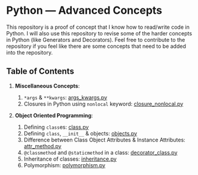 # Python &mdash; Advanced Concepts

This repository is a proof of concept that I know how to read/write code in Python. I will also use this repository to revise some of the harder concepts in Python (like Generators and Decorators). Feel free to contribute to the repository if you feel like there are some concepts that need to be added into the repository.

## Table of Contents

1. **Miscellaneous Concepts**:
   1. `*args` & `**kwargs`: [args_kwargs.py](./misc/args_kwargs.py)
   2. Closures in Python using `nonlocal` keyword: [closure_nonlocal.py](./misc/closure_nonlocal.py)

2. **Object Oriented Programming**:
   1. Defining `class`es: [class.py](./oop/class.py)
   2. Defining `class`, `__init__` & objects: [objects.py](./oop/objects.py)
   3. Difference between Class Object Attributes & Instance Attributes: [attr_method.py](./oop/attr_method.py)
   4. `@classmethod` and `@staticmethod` in a class: [decorator_class.py](./oop/decorator_class.py)
   5. Inheritance of classes: [inheritance.py](./oop/inheritance.py)
   6. Polymorphism: [polymorphism.py](./oop/polymorphism.py)